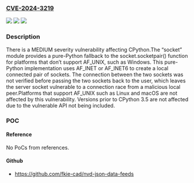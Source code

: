 ### [CVE-2024-3219](https://cve.mitre.org/cgi-bin/cvename.cgi?name=CVE-2024-3219)
![](https://img.shields.io/static/v1?label=Product&message=CPython&color=blue)
![](https://img.shields.io/static/v1?label=Version&message=0%3C%203.13.0rc1%20&color=brighgreen)
![](https://img.shields.io/static/v1?label=Vulnerability&message=n%2Fa&color=brighgreen)

### Description

There is a MEDIUM severity vulnerability affecting CPython.The “socket” module provides a pure-Python fallback to the socket.socketpair() function for platforms that don’t support AF_UNIX, such as Windows. This pure-Python implementation uses AF_INET or AF_INET6 to create a local connected pair of sockets. The connection between the two sockets was not verified before passing the two sockets back to the user, which leaves the server socket vulnerable to a connection race from a malicious local peer.Platforms that support AF_UNIX such as Linux and macOS are not affected by this vulnerability. Versions prior to CPython 3.5 are not affected due to the vulnerable API not being included.

### POC

#### Reference
No PoCs from references.

#### Github
- https://github.com/fkie-cad/nvd-json-data-feeds

